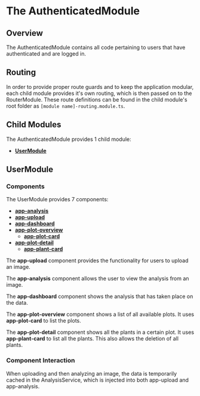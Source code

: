 # The AuthenticatedModule
## Overview
The AuthenticatedModule contains all code pertaining to users that have authenticated and are logged in.

## Routing
In order to provide proper route guards and to keep the application modular, each child module provides it's own routing, which is then passed on to the RouterModule. These route definitions can be found in the child module's root folder as `[module name]-routing.module.ts`.

## Child Modules
The AuthenticatedModule provides 1 child module:
- [**UserModule**](./user/user.module.ts)

## UserModule
### Components
The UserModule provides 7 components:
- [**app-analysis**](./user/analysis/analysis.component.ts)
- [**app-upload**](./user/upload/upload.component.ts)
- [**app-dashboard**](./user/dashboard/dashboard.component.ts)
- [**app-plot-overview**](./user/plot-overview/plot-overview.component.ts)
  - [**app-plot-card**](./user/plot-card/plot-card.component.ts)
- [**app-plot-detail**](./user/plot-detail/plot-detail.component.ts)
  - [**app-plant-card**](./user/plant-card/plant-card.component.ts)


The **app-upload** component provides the functionality for users to upload an image.

The **app-analysis** component allows the user to view the analysis from an image.

The **app-dashboard** component shows the analysis that has taken place on the data.

The **app-plot-overview** component shows a list of all available plots. It uses **app-plot-card** to list the plots.

The **app-plot-detail** component shows all the plants in a certain plot. It uses **app-plant-card** to list all the plants. This also allows the deletion of all plants.

### Component Interaction
When uploading and then analyzing an image, the data is temporarily cached in the AnalysisService, which is injected into both app-upload and app-analysis.